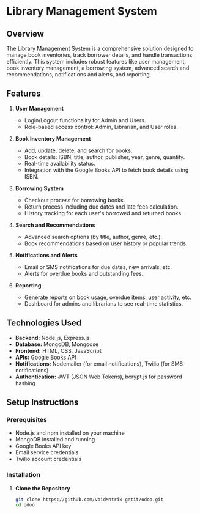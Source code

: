 # Library Management System

## Overview

The Library Management System is a comprehensive solution designed to manage book inventories, track borrower details, and handle transactions efficiently. This system includes robust features like user management, book inventory management, a borrowing system, advanced search and recommendations, notifications and alerts, and reporting.

## Features

1. **User Management**
   - Login/Logout functionality for Admin and Users.
   - Role-based access control: Admin, Librarian, and User roles.

2. **Book Inventory Management**
   - Add, update, delete, and search for books.
   - Book details: ISBN, title, author, publisher, year, genre, quantity.
   - Real-time availability status.
   - Integration with the Google Books API to fetch book details using ISBN.

3. **Borrowing System**
   - Checkout process for borrowing books.
   - Return process including due dates and late fees calculation.
   - History tracking for each user's borrowed and returned books.

4. **Search and Recommendations**
   - Advanced search options (by title, author, genre, etc.).
   - Book recommendations based on user history or popular trends.

5. **Notifications and Alerts**
   - Email or SMS notifications for due dates, new arrivals, etc.
   - Alerts for overdue books and outstanding fees.

6. **Reporting**
   - Generate reports on book usage, overdue items, user activity, etc.
   - Dashboard for admins and librarians to see real-time statistics.

## Technologies Used

- **Backend:** Node.js, Express.js
- **Database:** MongoDB, Mongoose
- **Frontend:** HTML, CSS, JavaScript
- **APIs:** Google Books API
- **Notifications:** Nodemailer (for email notifications), Twilio (for SMS notifications)
- **Authentication:** JWT (JSON Web Tokens), bcrypt.js for password hashing

## Setup Instructions

### Prerequisites

- Node.js and npm installed on your machine
- MongoDB installed and running
- Google Books API key
- Email service credentials
- Twilio account credentials

### Installation

1. **Clone the Repository**

   ```bash
   git clone https://github.com/voidMatrix-getit/odoo.git
   cd odoo
